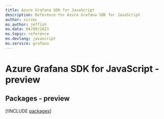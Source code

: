 ```yaml
---
title: Azure Grafana SDK for JavaScript
description: Reference for Azure Grafana SDK for JavaScript
author: xirzec
ms.author: jeffish
ms.data: 04/08/2023
ms.topic: reference
ms.devlang: javascript
ms.service: grafana
---
```

# Azure Grafana SDK for JavaScript - preview
## Packages - preview
[!INCLUDE [packages](grafana-index.md)]